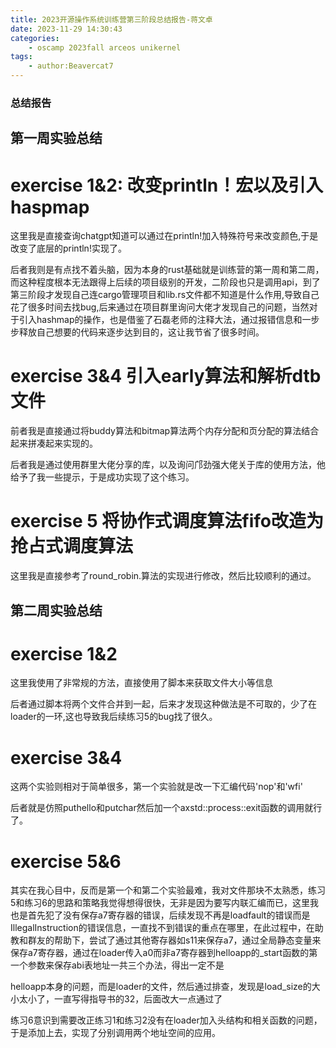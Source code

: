 ```yaml
---
title: 2023开源操作系统训练营第三阶段总结报告-蒋文卓
date: 2023-11-29 14:30:43
categories:
    - oscamp 2023fall arceos unikernel
tags:
    - author:Beavercat7
---
```




### 总结报告



## 第一周实验总结



# exercise 1&2: 改变println！宏以及引入haspmap 

这里我是直接查询chatgpt知道可以通过在println!加入特殊符号来改变颜色,于是改变了底层的println!实现了。

后者我则是有点找不着头脑，因为本身的rust基础就是训练营的第一周和第二周，而这种程度根本无法跟得上后续的项目级别的开发，二阶段也只是调用api，到了第三阶段才发现自己连cargo管理项目和lib.rs文件都不知道是什么作用,导致自己花了很多时间去找bug,后来通过在项目群里询问大佬才发现自己的问题，当然对于引入hashmap的操作，也是借鉴了石磊老师的注释大法，通过报错信息和一步步释放自己想要的代码来逐步达到目的，这让我节省了很多时间。



# exercise 3&4 引入early算法和解析dtb文件

前者我是直接通过将buddy算法和bitmap算法两个内存分配和页分配的算法结合起来拼凑起来实现的。

后者我是通过使用群里大佬分享的库，以及询问邝劲强大佬关于库的使用方法，他给予了我一些提示，于是成功实现了这个练习。



# exercise 5 将协作式调度算法fifo改造为抢占式调度算法

这里我是直接参考了round_robin.算法的实现进行修改，然后比较顺利的通过。



## 第二周实验总结 



# exercise 1&2



这里我使用了非常规的方法，直接使用了脚本来获取文件大小等信息

后者通过脚本将两个文件合并到一起，后来才发现这种做法是不可取的，少了在loader的一环,这也导致我后续练习5的bug找了很久。



# exercise 3&4



这两个实验则相对于简单很多，第一个实验就是改一下汇编代码'nop'和'wfi'

后者就是仿照puthello和putchar然后加一个axstd::process::exit函数的调用就行了。



# exercise 5&6



其实在我心目中，反而是第一个和第二个实验最难，我对文件那块不太熟悉，练习5和练习6的思路和策略我觉得想得很快，无非是因为要写内联汇编而已，这里我也是首先犯了没有保存a7寄存器的错误，后续发现不再是loadfault的错误而是IllegalInstruction的错误信息，一直找不到错误的重点在哪里，在此过程中，在助教和群友的帮助下，尝试了通过其他寄存器如s11来保存a7，通过全局静态变量来保存a7寄存器，通过在loader传入a0而非a7寄存器到helloapp的_start函数的第一个参数来保存abi表地址一共三个办法，得出一定不是

helloapp本身的问题，而是loader的文件，然后通过排查，发现是load_size的大小太小了，一直写得指导书的32，后面改大一点通过了

练习6意识到需要改正练习1和练习2没有在loader加入头结构和相关函数的问题，于是添加上去，实现了分别调用两个地址空间的应用。